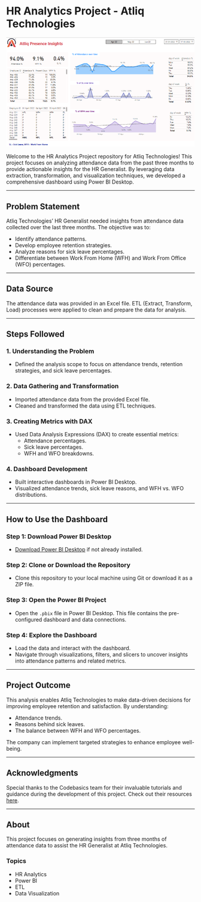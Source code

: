 # HR Analytics Project - Atliq Technologies
![HR Analytics Dashboard](dashboard.png)

Welcome to the HR Analytics Project repository for Atliq Technologies! This project focuses on analyzing attendance data from the past three months to provide actionable insights for the HR Generalist. By leveraging data extraction, transformation, and visualization techniques, we developed a comprehensive dashboard using Power BI Desktop.

---

## Problem Statement

Atliq Technologies’ HR Generalist needed insights from attendance data collected over the last three months. The objective was to:
- Identify attendance patterns.
- Develop employee retention strategies.
- Analyze reasons for sick leave percentages.
- Differentiate between Work From Home (WFH) and Work From Office (WFO) percentages.

---

## Data Source

The attendance data was provided in an Excel file. ETL (Extract, Transform, Load) processes were applied to clean and prepare the data for analysis.

---

## Steps Followed

### 1. **Understanding the Problem**
- Defined the analysis scope to focus on attendance trends, retention strategies, and sick leave percentages.

### 2. **Data Gathering and Transformation**
- Imported attendance data from the provided Excel file.
- Cleaned and transformed the data using ETL techniques.

### 3. **Creating Metrics with DAX**
- Used Data Analysis Expressions (DAX) to create essential metrics:
  - Attendance percentages.
  - Sick leave percentages.
  - WFH and WFO breakdowns.

### 4. **Dashboard Development**
- Built interactive dashboards in Power BI Desktop.
- Visualized attendance trends, sick leave reasons, and WFH vs. WFO distributions.

---

## How to Use the Dashboard

### Step 1: Download Power BI Desktop
- [Download Power BI Desktop](https://www.microsoft.com/en-us/download/details.aspx?id=58494) if not already installed.

### Step 2: Clone or Download the Repository
- Clone this repository to your local machine using Git or download it as a ZIP file.

### Step 3: Open the Power BI Project
- Open the `.pbix` file in Power BI Desktop. This file contains the pre-configured dashboard and data connections.

### Step 4: Explore the Dashboard
- Load the data and interact with the dashboard.
- Navigate through visualizations, filters, and slicers to uncover insights into attendance patterns and related metrics.

---

## Project Outcome

This analysis enables Atliq Technologies to make data-driven decisions for improving employee retention and satisfaction. By understanding:
- Attendance trends.
- Reasons behind sick leaves.
- The balance between WFH and WFO percentages.

The company can implement targeted strategies to enhance employee well-being.

---

## Acknowledgments

Special thanks to the Codebasics team for their invaluable tutorials and guidance during the development of this project. Check out their resources [here](https://www.youtube.com/watch?v=ru1qeDO_qrc&list=PLeo1K3hjS3uuVQccZa7yFwK3ltoGQOWbM).

---

## About

This project focuses on generating insights from three months of attendance data to assist the HR Generalist at Atliq Technologies.

### Topics
- HR Analytics
- Power BI
- ETL
- Data Visualization
